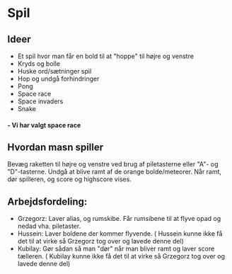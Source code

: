 # Spil

## Ideer
 * Et spil hvor man får en bold til at "hoppe" til højre og venstre
 * Kryds og bolle
 * Huske ord/sætninger spil
 * Hop og undgå forhindringer
 * Pong
 * Space race
 * Space invaders
 * Snake
 
 #### - Vi har valgt space race
 
 ## Hvordan masn spiller
 Bevæg raketten til højre og venstre ved brug af piletasterne eller "A"- og "D"-tasterne. Undgå at blive ramt af de orange bolde/meteorer.
 Når ramt, dør spilleren, og score og highscore vises.
 
 ## Arbejdsfordeling:
* Grzegorz: Laver alias, og rumskibe. Får rumsibene til at flyve opad og nedad vha. piletaster.
* Hussein: Laver boldene der kommer flyvende. ( Hussein kunne ikke få det til at virke så Grzegorz tog over og lavede denne del)
* Kubilay: Gør sådan så man "dør" når man bliver ramt og laver score tælleren. ( Kubilay kunne ikke få det til at virke så Grzegorz tog over og lavede denne del)
